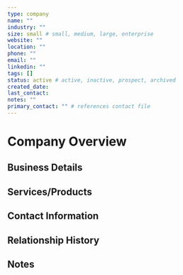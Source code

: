 ```yaml
---
type: company
name: ""
industry: ""
size: small # small, medium, large, enterprise
website: ""
location: ""
phone: ""
email: ""
linkedin: ""
tags: []
status: active # active, inactive, prospect, archived
created_date: 
last_contact: 
notes: ""
primary_contact: "" # references contact file
---
```


# Company Overview

## Business Details

## Services/Products

## Contact Information

## Relationship History

## Notes